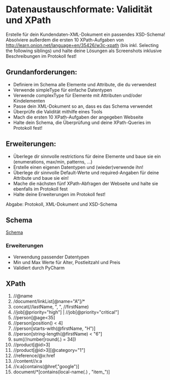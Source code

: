 # Datenaustauschformate: Validität und XPath
Erstelle für dein Kundendaten-XML-Dokument ein passendes XSD-Schema!
Absolviere außerdem die ersten 10 XPath-Aufgaben von http://learn.onion.net/language=en/35426/w3c-xpath (bis inkl. Selecting the following siblings) und halte deine Lösungen als Screenshots inklusive Beschreibungen im Protokoll fest!

## Grundanforderungen:
* Definiere im Schema alle Elemente und Attribute, die du verwendest
* Verwende simpleType für einfache Datentypen
* Verwende complexType für Elemente mit Attributen und/oder Kindelementen
* Passe dein XML-Dokument so an, dass es das Schema verwendet
* Überprüfe die Validität mithilfe eines Tools
* Mach die ersten 10 XPath-Aufgaben der angegeben Webseite
* Halte dein Schema, die Überprüfung und deine XPath-Queries im Protokoll fest!

## Erweiterungen:
* Überlege dir sinnvolle restrictions für deine Elemente und baue sie ein (enumerations, max/min, patterns, ...)
* Erstelle einen eigenen Datentypen und (wieder)verwende ihn!
* Überlege dir sinnvolle Default-Werte und required-Angaben für deine Attribute und baue sie ein!
* Mache die nächsten fünf XPath-Abfragen der Webseite und halte sie ebenfalls im Protokoll fest
* Halte deine Erweiterungen im Protokoll fest!

Abgabe: Protokoll, XML-Dokument und XSD-Schema

## Schema
[Schema](db.xsd)
### Erweiterungen
* Verwendung passender Datentypen
* Min und Max Werte für Alter, Postleitzahl und Preis
* Validiert durch PyCharm

## XPath
1. //@name
2. /document/linkList[@name="A"]/*
3. concat(//lastName, ", ", //firstName)
4. //job[@priority="high"] | //job[@priority="critical"]
5. //person[@age<35]
6. //person[position() < 4]
7. //person[starts-with(@firstName, "H")]
8. //person[string-length(@firstName) < "6"]
9. sum(//number[round(.) = 34])
10. //product[@id>3]
11. //product[@id>3][@category="1"]
12. //reference/@x:href
13. //content//x:a
14. //x:a[contains(@href,"google")]
15. document/*[contains(local-name(.) , "item_")]